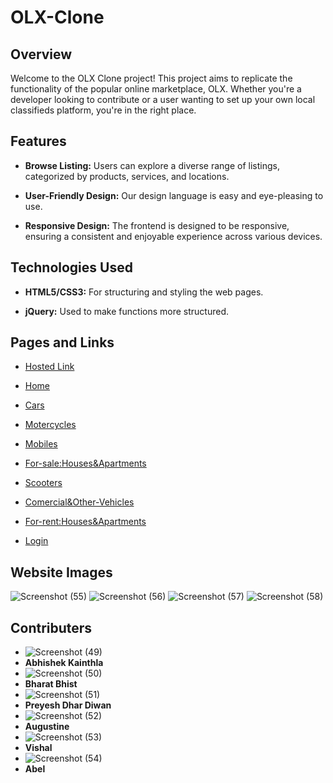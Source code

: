 # OLX-Clone

## Overview
Welcome to the OLX Clone project! This project aims to replicate the functionality of the popular online marketplace, OLX. Whether you're a developer looking to contribute or a user wanting to set up your own local classifieds platform, you're in the right place.

## Features
- **Browse Listing:**  Users can explore a diverse range of listings, categorized by products, services, and locations.
* **User-Friendly Design:**  Our design language is easy and eye-pleasing to use.
+ **Responsive Design:** The frontend is designed to be responsive, ensuring a consistent and enjoyable experience across various devices.

## Technologies Used
- **HTML5/CSS3:** For structuring and styling the web pages.
* **jQuery:** Used to make functions more structured.

## Pages and Links
- [Hosted Link](https://olx-clone-5ba355.netlify.app/)
* [Home](https://olx-clone-5ba355.netlify.app/)
+ [Cars](https://olx-clone-5ba355.netlify.app/bharat/cars)
- [Motercycles](https://olx-clone-5ba355.netlify.app/preyesh/moter)
* [Mobiles](https://olx-clone-5ba355.netlify.app/augustine/mobiles)
+ [For-sale:Houses&Apartments](https://olx-clone-5ba355.netlify.app/abhishek/forsale)
- [Scooters](https://olx-clone-5ba355.netlify.app/able/scooter)
* [Comercial&Other-Vehicles](https://olx-clone-5ba355.netlify.app/commercial/commercial)
+ [For-rent:Houses&Apartments](https://olx-clone-5ba355.netlify.app/vishal/forrent)
- [Login](https://olx-clone-5ba355.netlify.app/login/login)


## Website Images
![Screenshot (55)](https://github.com/abhikainthla/OLX-Clone/assets/105478999/109b86bf-ba01-499d-bc03-bc26ab9a644d)
![Screenshot (56)](https://github.com/abhikainthla/OLX-Clone/assets/105478999/e331cc1a-529c-4ee7-9274-c69823170b50)
![Screenshot (57)](https://github.com/abhikainthla/OLX-Clone/assets/105478999/17ccc33f-7d26-40bf-b45a-a67fdb83a508)
![Screenshot (58)](https://github.com/abhikainthla/OLX-Clone/assets/105478999/0a2470ad-8666-41c1-ba18-7c4146139ee0)


## Contributers
- ![Screenshot (49)](https://github.com/abhikainthla/OLX-Clone/assets/105478999/c1ed30b2-7d23-4474-ae77-54162484fe86)
- **Abhishek Kainthla**
- ![Screenshot (50)](https://github.com/abhikainthla/OLX-Clone/assets/105478999/0c5f2bb2-8a75-44ed-9adf-9d756b56e230)
- **Bharat Bhist**
- ![Screenshot (51)](https://github.com/abhikainthla/OLX-Clone/assets/105478999/299c76d5-5af6-4377-a34f-987c277231b0)
- **Preyesh Dhar Diwan**
- ![Screenshot (52)](https://github.com/abhikainthla/OLX-Clone/assets/105478999/b3415fb5-5b37-42fb-b413-dc0f3d8dd39c)
- **Augustine**
- ![Screenshot (53)](https://github.com/abhikainthla/OLX-Clone/assets/105478999/bff52f19-2a30-4f0b-88ac-571dc09eef63)
- **Vishal**
- ![Screenshot (54)](https://github.com/abhikainthla/OLX-Clone/assets/105478999/2abad64a-4f98-47b3-a3a7-4191006bf60c)
- **Abel**
